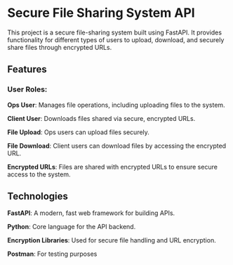 # Secure File Sharing System API
This project is a secure file-sharing system built using FastAPI. It provides functionality for different types of users to upload, download, and securely share files through encrypted URLs.

## Features
### User Roles:

**Ops User**: Manages file operations, including uploading files to the system.

**Client User**: Downloads files shared via secure, encrypted URLs.

**File Upload**: Ops users can upload files securely.

**File Download**: Client users can download files by accessing the encrypted URL.

**Encrypted URLs**: Files are shared with encrypted URLs to ensure secure access to the system.

## Technologies
**FastAPI**: A modern, fast web framework for building APIs.

**Python**: Core language for the API backend.

**Encryption Libraries**: Used for secure file handling and URL encryption.

**Postman**: For testing purposes
